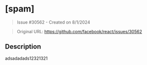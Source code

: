 # [spam]

> Issue #30562 - Created on 8/1/2024

> Original URL: https://github.com/facebook/react/issues/30562

## Description

adsadadads12321321
